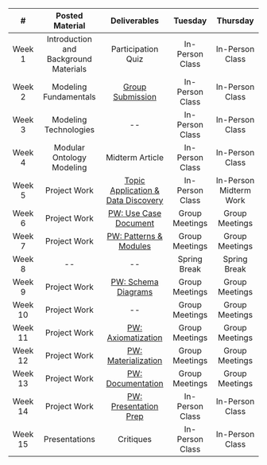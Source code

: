 |    #    |            Posted Material            |            Deliverables            |           Tuesday          |          Thursday          |
|:-------:|:-------------------------------------:|:----------------------------------:|:--------------------------:|:--------------------------:|
|  Week 1 | Introduction and Background Materials |         Participation Quiz         |       In-Person Class      |       In-Person Class      |
|  Week 2 |         Modeling Fundamentals         |          [Group Submission](../project-deliverables/0-administrivia.md)          |       In-Person Class      |       In-Person Class      |
|  Week 3 |         Modeling Technologies         |                 --                 |       In-Person Class      |       In-Person Class      |
|  Week 4 |       Modular Ontology Modeling       |          Midterm Article           |       In-Person Class      |       In-Person Class      |
|  Week 5 |              Project Work             | [Topic Application & Data Discovery](../project-deliverables/1-topic-data.md) |       In-Person Class      |   In-Person Midterm Work   |
|  Week 6 |              Project Work             |        [PW: Use Case Document](../project-deliverables/2-use-case.md)       |       Group Meetings       |       Group Meetings       |
|  Week 7 |              Project Work             |       [PW: Patterns & Modules](../project-deliverables/3-key-notions.md)       |       Group Meetings       |       Group Meetings       |
|  Week 8 |                   --                  |                 --                 |        Spring Break        |        Spring Break        |
|  Week 9 |              Project Work             |         [PW: Schema Diagrams](../project-deliverables/4-schema-diagrams.md)        |       Group Meetings       |       Group Meetings       |
| Week 10 |              Project Work             |                 --                 |       Group Meetings       |       Group Meetings       |
| Week 11 |              Project Work             |         [PW: Axiomatization](../project-deliverables/5-axiomatization.md)         |       Group Meetings       |       Group Meetings       |
| Week 12 |              Project Work             |         [PW: Materialization](../project-deliverables/6-materialization.md)        |       Group Meetings       |       Group Meetings       |
| Week 13 |              Project Work             |          [PW: Documentation](../project-deliverables/7-documentation.md)         |       Group Meetings       |       Group Meetings       |
| Week 14 |              Project Work             |        [PW: Presentation Prep](../project-deliverables/7-documentation.md)       |       In-Person Class      |       In-Person Class      |
| Week 15 |             Presentations             |              Critiques             |       In-Person Class      |       In-Person Class      |
